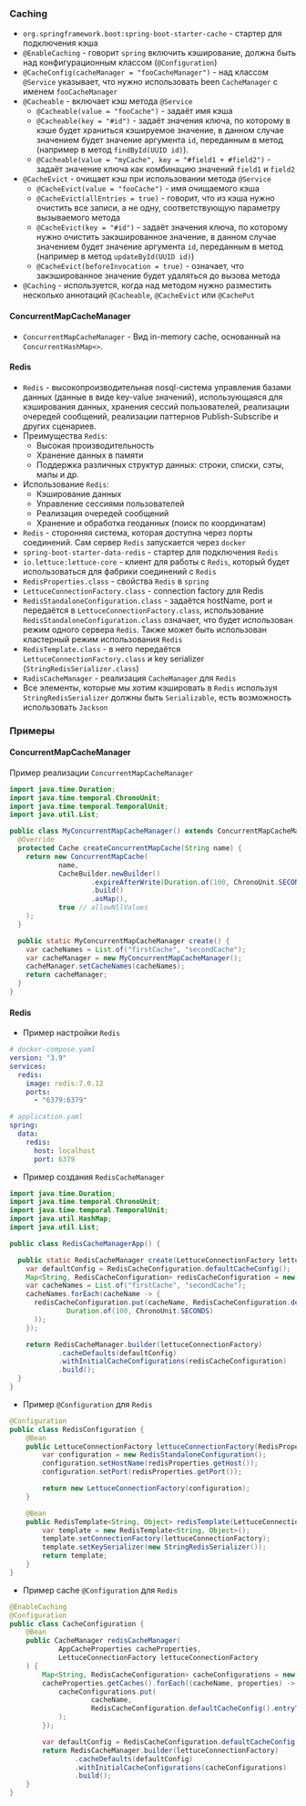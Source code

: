 ### Caching
* `org.springframework.boot:spring-boot-starter-cache` - стартер для подключения кэша
* `@EnableCaching` - говорит `spring` включить кэширование, должна быть над конфигурационным классом (`@Configuration`)
* `@CacheConfig(cacheManager = "fooCacheManager")` - над классом `@Service` указывает, что нужно использовать
  been `CacheManager` с именем `fooCacheManager`
* `@Cacheable` - включает кэш метода `@Service`
    - `@Cacheable(value = "fooCache")` - задаёт имя кэша
    - `@Cacheable(key = "#id")` - задаёт значения ключа, по которому в кэше будет храниться кэшируемое значение, в данном
      случае значением будет значение аргумента `id`, переданным в метод (например в метод `findById(UUID id)`).
    - `@Cacheable(value = "myCache", key = "#field1 + #field2")` - задаёт значение ключа как комбинацию значений `field1`
      и `field2`
* `@CacheEvict` - очищает кэш при использовании метода `@Service`
    - `@CacheEvict(value = "fooCache")` - имя очищаемого кэша
    - `@CacheEvict(allEntries = true)` - говорит, что из кэша нужно очистить все записи, а не одну, соответствующую
      параметру вызываемого метода
    - `@CacheEvict(key = "#id")` - задаёт значения ключа, по которому нужно очистить закэшированное значение, в данном
      случае значением будет значение аргумента `id`, переданным в метод (например в метод `updateById(UUID id)`)
    - `@CacheEvict(beforeInvocation = true)` - означает, что закэшированное значение будет удаляться до вызова метода
* `@Caching` - используется, когда над методом нужно разместить несколько аннотаций `@Cacheable`, `@CacheEvict`
  или `@CachePut`

#### ConcurrentMapCacheManager
* `ConcurrentMapCacheManager` - Вид in-memory cache, основанный на `ConcurrentHashMap<>`.

#### Redis
* `Redis` - высокопроизводительная nosql-система управления базами данных (данные в виде key-value значений),
  использующаяся для кэширования данных, хранения сессий пользователей, реализации очередей сообщений, реализации
  паттернов Publish-Subscribe и других сценариев.
* Преимущества `Redis`:
    - Высокая производительность
    - Хранение данных в памяти
    - Поддержка различных структур данных: строки, списки, сэты, мапы и др.
* Использование `Redis`:
    - Кэширование данных
    - Управление сессиями пользователей
    - Реализация очередей сообщений
    - Хранение и обработка геоданных (поиск по координатам)
* `Redis` - сторонняя система, которая доступна через порты соединений. Сам сервер `Redis` запускается через `docker`
* `spring-boot-starter-data-redis` - стартер для подключения `Redis`
* `io.lettuce:lettuce-core` - клиент для работы с `Redis`, который будет использоваться для фабрики соединений с `Redis`
* `RedisProperties.class` - свойства `Redis` в `spring`
* `LettuceConnectionFactory.class` - connection factory для Redis
* `RedisStandaloneConfiguration.class` - задаётся hostName, port и передаётся в `LettuceConnectionFactory.class`,
  использование `RedisStandaloneConfiguration.class` означает, что будет использован режим одного сервера `Redis`. Также
  может быть использован кластерный режим использования `Redis`
* `RedisTemplate.class` - в него передаётся `LettuceConnectionFactory.class` и key
  serializer (`StringRedisSerializer.class`)
* `RadisCacheManager` - реализация `CacheManager` для `Redis`
* Все элементы, которые мы хотим кэшировать в `Redis` используя `StringRedisSerializer` должны быть `Serializable`, есть возможность использовать `Jackson`

### Примеры

#### ConcurrentMapCacheManager
Пример реализации `ConcurrentMapCacheManager`

```java
import java.time.Duration;
import java.time.temporal.ChronoUnit;
import java.time.temporal.TemporalUnit;
import java.util.List;

public class MyConcurrentMapCacheManager() extends ConcurrentMapCacheManager {
  @Override
  protected Cache createConcurrentMapCache(String name) {
    return new ConcurrentMapCache(
            name,
            CacheBuilder.newBuilder()
                    .expireAfterWrite(Duration.of(100, ChronoUnit.SECONDS))
                    .build()
                    .asMap(),
            true // allowNllValues
    );
  }

  public static MyConcurrentMapCacheManager create() {
    var cacheNames = List.of("firstCache", "secondCache");
    var cacheManager = new MyConcurrentMapCacheManager();
    cacheManager.setCacheNames(cacheNames);
    return cacheManager;
  }
}
```

#### Redis
* Пример настройки `Redis`

```yaml
# docker-compose.yaml
version: "3.9"
services:
  redis:
    image: redis:7.0.12
    ports:
      - "6379:6379"
```

```yaml
# application.yaml
spring:
  data:
    redis:
      host: localhost
      port: 6379
```
* Пример создания `RedisCacheManager`

```java
import java.time.Duration;
import java.time.temporal.ChronoUnit;
import java.time.temporal.TemporalUnit;
import java.util.HashMap;
import java.util.List;

public class RedisCacheManagerApp() {

  public static RedisCacheManager create(LettuceConnectionFactory lettuceConnectionFactory) {
    var defaultConfig = RedisCacheConfiguration.defaultCacheConfig();
    Map<String, RedisCacheConfiguration> redisCacheConfiguration = new HashMap<>();
    var cacheNames = List.of("firstCache", "secondCache");
    cacheNames.forEach(cacheName -> {
      redisCacheConfiguration.put(cacheName, RedisCacheConfiguration.defaultCacheConfig().entryTtl(
              Duration.of(100, ChronoUnit.SECONDS)
      ));
    });

    return RedisCacheManager.builder(lettuceConnectionFactory)
            .cacheDefaults(defaultConfig)
            .withInitialCacheConfigurations(redisCacheConfiguration)
            .build();
  }
}
```
* Пример `@Configuration` для `Redis`

```java
@Configuration
public class RedisConfiguration {
    @Bean
    public LettuceConnectionFactory lettuceConnectionFactory(RedisProperties redisProperties) {
        var configuration = new RedisStandaloneConfiguration();
        configuration.setHostName(redisProperties.getHost());
        configuration.setPort(redisProperties.getPort());

        return new LettuceConnectionFactory(configuration);
    }

    @Bean
    public RedisTemplate<String, Object> redisTemplate(LettuceConnectionFactory lettuceConnectionFactory) {
        var template = new RedisTemplate<String, Object>();
        template.setConnectionFactory(lettuceConnectionFactory);
        template.setKeySerializer(new StringRedisSerializer());
        return template;
    }
}
```
* Пример cache `@Configuration` для `Redis`
```java
@EnableCaching
@Configuration
public class CacheConfiguration {
    @Bean
    public CacheManager redisCacheManager(
            AppCacheProperties cacheProperties,
            LettuceConnectionFactory lettuceConnectionFactory
    ) {
        Map<String, RedisCacheConfiguration> cacheConfigurations = new HashMap<>();
        cacheProperties.getCaches().forEach((cacheName, properties) -> {
            cacheConfigurations.put(
                    cacheName,
                    RedisCacheConfiguration.defaultCacheConfig().entryTtl(properties.getExpire())
            );
        });

        var defaultConfig = RedisCacheConfiguration.defaultCacheConfig();
        return RedisCacheManager.builder(lettuceConnectionFactory)
                .cacheDefaults(defaultConfig)
                .withInitialCacheConfigurations(cacheConfigurations)
                .build();
    }
}
```
